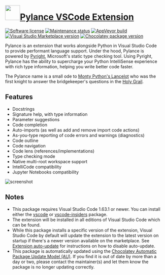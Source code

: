 # [<img src="https://cdn.jsdelivr.net/gh/dgalbraith/chocolatey-packages@213f8fd6ef930c15ec50d9ff5290cbdb80c13c5b/icons/vscode-pylance.png" width="48" height="48" />Pylance VSCode Extension](https://chocolatey.org/packages/vscode-pylance)

[![Software license](https://img.shields.io/badge/license-Proprietary-lightgrey)](https://marketplace.visualstudio.com/items/ms-python.vscode-pylance/license)
[![Maintenance status](https://img.shields.io/badge/maintained%3F-yes-green.svg)](https://gitHub.com/dgalbraith/chocolatey-packages/graphs/commit-activity)
[![AppVeyor build](https://img.shields.io/appveyor/ci/dgalbraith/chocolatey-packages)](https://ci.appveyor.com/project/dgalbraith/chocolatey-packages)
[![Visual Studio Marketplace version](https://img.shields.io/visual-studio-marketplace/v/ms-python.vscode-pylance?label=marketplace)](https://marketplace.visualstudio.com/items?itemName=ms-python.vscode-pylance)
[![Chocolatey package version](https://img.shields.io/chocolatey/v/vscode-pylance?label=Chocolatey)](https://chocolatey.org/packages/vscode-pylance)

Pylance is an extension that works alongside Python in Visual Studio Code to provide performant
language support. Under the hood, Pylance is powered by [Pyright](https://github.com/microsoft/pyright), Microsoft's static type checking tool. Using Pyright,
Pylance has the ability to supercharge your Python IntelliSense experience with rich type information, helping you write better code faster.

The Pylance name is a small ode to [Monty Python's Lancelot](https://hero.fandom.com/wiki/Sir_Lancelot_(Monty_Python)) who was the first knight to answer the
bridgekeeper's questions in the [Holy Grail](https://en.wikipedia.org/wiki/Monty_Python_and_the_Holy_Grail).

## Features

* Docstrings
* Signature help, with type information
* Parameter suggestions
* Code completion
* Auto-imports (as well as add and remove import code actions)
* As-you-type reporting of code errors and warnings (diagnostics)
* Code outline
* Code navigation
* Code lens (references/implementations)
* Type checking mode
* Native multi-root workspace support
* IntelliCode compatibility
* Jupyter Notebooks compatibility

![screenshot](https://cdn.jsdelivr.net/gh/dgalbraith/chocolatey-packages@213f8fd6ef930c15ec50d9ff5290cbdb80c13c5b/automatic/vscode-pylance/screenshot.png)

## Notes

* This package requires Visual Studio Code 1.63.1 or newer.
  You can install either the [vscode](https://chocolatey.org/packages/vscode) or [vscode-insiders](https://chocolatey.org/packages/vscode-insiders) package.
* The extension will be installed in all editions of Visual Studio Code which can be found.
* While this package installs a specific version of the extension, Visual Studio Code by default will update the extension to the latest version on startup if there's a newer version available on the marketplace.
  See [Extension auto-update](https://code.visualstudio.com/docs/editor/extension-gallery#_extension-autoupdate) for instructions on how to disable auto-update.
* This package is automatically updated using the [Chocolatey Automatic Package Update Model (AU)](https://github.com/majkinetor/au/blob/master/README.md).
  If you find it is out of date by more than a day or two, please contact the maintainer(s) and let them know the package is no longer updating correctly.
